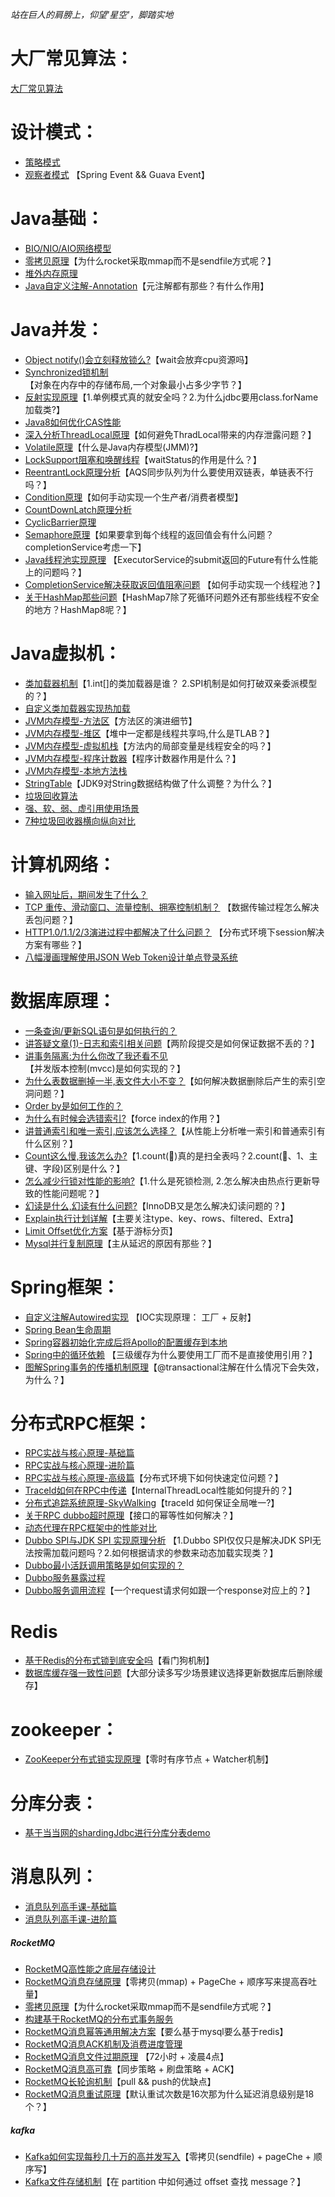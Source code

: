  _站在巨人的肩膀上，仰望'星空'，脚踏实地_
 
# 大厂常见算法： 

[大厂常见算法](大厂常见算法/leetcode算法.md)

# 设计模式：
- [策略模式](设计模式/策略模式.md)
- [观察者模式](设计模式/观察者模式.md) 【Spring Event && Guava Event】

# Java基础：
- [BIO/NIO/AIO网络模型](Java基础/IO网络模型.md)
- [零拷贝原理](消息队列/零拷贝原理.md)【为什么rocket采取mmap而不是sendfile方式呢？】
- [堆外内存原理](Java基础/堆外内存原理.md)
- [Java自定义注解-Annotation](Java基础/Java自定义注解-Annotation.md)【元注解都有那些？有什么作用】


# Java并发：
- [Object notify()会立刻释放锁么?](Java并发/Object%20notify()会立刻释放锁么.md)【wait会放弃cpu资源吗】
- [Synchronized锁机制](Java并发/Synchronized锁机制.md)【对象在内存中的存储布局,一个对象最小占多少字节？】
- [反射实现原理](Java并发/反射获取class对象的方式.md)【1.单例模式真的就安全吗？2.为什么jdbc要用class.forName加载类?】
- [Java8如何优化CAS性能](Java并发/Java8如何优化CAS性能.md) 
- [深入分析ThreadLocal原理](Java并发/深入分析ThreadLocal原理.md)【如何避免ThradLocal带来的内存泄露问题？】
- [Volatile原理](Java并发/Volatile原理.md)【什么是Java内存模型(JMM)?】
- [LockSupport阻塞和唤醒线程](Java并发/LockSupport阻塞和唤醒线程.md)【waitStatus的作用是什么？】
- [ReentrantLock原理分析](Java并发/ReentrantLock原理分析.md)【AQS同步队列为什么要使用双链表，单链表不行吗？】
- [Condition原理](Java并发/Condition原理.md)【如何手动实现一个生产者/消费者模型】
- [CountDownLatch原理分析](Java并发/CountDownLatch原理分析.md)
- [CyclicBarrier原理](Java并发/CyclicBarrier原理.md)
- [Semaphore原理](Java并发/Semaphore原理.md)【如果要拿到每个线程的返回值会有什么问题？completionService考虑一下】
- [Java线程池实现原理](Java并发/Java线程池实现原理.md) 【ExecutorService的submit返回的Future有什么性能上的问题吗？】
- [CompletionService解决获取返回值阻塞问题](Java并发/CompletionService解决获取返回值阻塞问题.md)
  【如何手动实现一个线程池？】
- [关于HashMap那些问题](Java并发/关于HashMap那些问题.md)【HashMap7除了死循环问题外还有那些线程不安全的地方？HashMap8呢？】
  


# Java虚拟机：
- [类加载器机制](Java虚拟机/类加载器.md)【1.int[]的类加载器是谁？ 2.SPI机制是如何打破双亲委派模型的？】
- [自定义类加载器实现热加载](Java虚拟机/自定义类加载器实现热加载.md)
- [JVM内存模型-方法区](Java虚拟机/JVM内存模型-方法区.md)【方法区的演进细节】
- [JVM内存模型-堆区](Java虚拟机/JVM内存模型-堆区.md)【堆中一定都是线程共享吗,什么是TLAB？】
- [JVM内存模型-虚拟机栈](Java虚拟机/JVM内存模型-虚拟机栈.md)【方法内的局部变量是线程安全的吗？】
- [JVM内存模型-程序计数器](Java虚拟机/JVM内存模型-程序计数器.md)【程序计数器作用是什么？】
- [JVM内存模型-本地方法栈](Java虚拟机/JVM内存模型-本地方法栈.md)
- [StringTable](Java虚拟机/StringTable.md)【JDK9对String数据结构做了什么调整？为什么？】
- [垃圾回收算法](Java虚拟机/垃圾回收算法.md)
- [强、软、弱、虚引用使用场景](Java虚拟机/强、软、弱、虚引用使用场景.md)
- [7种垃圾回收器横向纵向对比](Java虚拟机/7种垃圾回收器横向纵向对比.md)

# 计算机网络： 
- [输入网址后，期间发生了什么？](计算机网络/输入网址后，期间发生了什么.md)
- [TCP 重传、滑动窗口、流量控制、拥塞控制机制？](计算机网络/TCP%20重传、滑动窗口、流量控制、拥塞控制机制.md)
  【数据传输过程怎么解决丢包问题？】
- [HTTP1.0/1.1/2/3演进过程中都解决了什么问题？](计算机网络/HTTP演进过程中都解决了什么问题.md)
  【分布式环境下session解决方案有哪些？】
- [八幅漫画理解使用JSON Web Token设计单点登录系统](计算机网络/八幅漫画理解使用JSON%20Web%20Token设计单点登录系统.md)

# 数据库原理： 
- [一条查询/更新SQL语句是如何执行的？](数据库原理/一条SQL查询或更新语句是如何执行的.md)
- [讲答疑文章(1)-日志和索引相关问题](数据库原理/讲答疑文章(1)-日志和索引相关问题.md)【两阶段提交是如何保证数据不丢的？】
- [讲事务隔离:为什么你改了我还看不见](数据库原理/讲事务隔离:为什么你改了我还看不见.md)【并发版本控制(mvcc)是如何实现的？】
- [为什么表数据删掉一半,表文件大小不变？](数据库原理/为什么表数据删掉一半,表文件大小不变？.md)【如何解决数据删除后产生的索引空洞问题？】
- [Order by是如何工作的？](数据库原理/orderby是怎么工作的.md)
- [为什么有时候会选错索引?](数据库原理/为什么有时候会选错索引.md)【force index的作用？】
- [讲普通索引和唯一索引,应该怎么选择？](数据库原理/讲普通索引和唯一索引,应该怎么选择.md)【从性能上分析唯一索引和普通索引有什么区别？】
- [Count这么慢,我该怎么办?](数据库原理/count这么慢,我该怎么办.md)【1.count(🌟)真的是扫全表吗？2.count(🌟、1、主键、字段)区别是什么？】
- [怎么减少行锁对性能的影响?](数据库原理/怎么减少行锁对性能的影响.md)【1.什么是死锁检测, 2.怎么解决由热点行更新导致的性能问题呢？】
- [幻读是什么,幻读有什么问题?](数据库原理/幻读是什么,幻读有什么问题.md)【InnoDB又是怎么解决幻读问题的？】
- [Explain执行计划详解](数据库原理/Explain执行计划详解.md)【主要关注type、key、rows、filtered、Extra】
- [Limit Offset优化方案](数据库原理/Limit%20Offset优化方案.md)【基于游标分页】
- [Mysql并行复制原理](数据库原理/Mysql并行复制原理.md)【主从延迟的原因有那些？】





# Spring框架：
- [自定义注解Autowired实现](Spring框架/自定义注解Autowired实现.md) 【IOC实现原理： 工厂 + 反射】
- [Spring Bean生命周期](Spring框架/Spring%20Bean生命周期) 
- [Spring容器初始化完成后将Apollo的配置缓存到本地](Spring框架/Spring容器初始化完成后将Apollo的配置缓存到本地.md) 
- [Spring中的循环依赖](Spring框架/Spring中的循环依赖.md) 【三级缓存为什么要使用工厂而不是直接使用引用？】
- [图解Spring事务的传播机制原理](Spring框架/图解Spring事务的传播机制原理.md)【@transactional注解在什么情况下会失效，为什么？】

# 分布式RPC框架： 
- [RPC实战与核心原理-基础篇](分布式RPC框架/RPC实战与核心原理-基础篇.md)
- [RPC实战与核心原理-进阶篇](分布式RPC框架/RPC实战与核心原理-进阶篇.md)
- [RPC实战与核心原理-高级篇](分布式RPC框架/RPC实战与核心原理-高级篇.md)【分布式环境下如何快速定位问题？】
- [TraceId如何在RPC中传递](分布式RPC框架/TraceId如何在RPC中传递.md)【InternalThreadLocal性能如何提升的？】
- [分布式追踪系统原理-SkyWalking](分布式RPC框架/分布式追踪系统原理-SkyWalking.md)【traceId 如何保证全局唯一?】
- [关于RPC dubbo超时原理](分布式RPC框架/关于RPC%20dubbo超时原理.md)【接口的幂等性如何解决？】
- [动态代理在RPC框架中的性能对比](分布式RPC框架/动态代理在RPC框架中的性能对比.md)
- [Dubbo SPI与JDK SPI 实现原理分析](Dubbo%20SPI与JDK%20SPI%20实现原理分析.md)
  【1.Dubbo SPI仅仅只是解决JDK SPI无法按需加载问题吗？2.如何根据请求的参数来动态加载实现类？】
- [Dubbo最小活跃调用策略是如何实现的？](分布式RPC框架/Dubbo最小活跃调用策略是如何实现的.md)
- [Dubbo服务暴露过程](分布式RPC框架/Dubbo服务暴露过程.md)
- [Dubbo服务调用流程](分布式RPC框架/Dubbo服务调用流程.md)【一个request请求何如跟一个response对应上的？】

# Redis
- [基于Redis的分布式锁到底安全吗](Redis框架/基于Redis的分布式锁到底安全吗.md)【看门狗机制】
- [数据库缓存强一致性问题](https://mp.weixin.qq.com/s/U87wrGsx0Eop3CbF9mlTwQ)【大部分读多写少场景建议选择更新数据库后删除缓存】


# zookeeper： 
- [ZooKeeper分布式锁实现原理](zookeeper/ZooKeeper分布式锁实现原理.md)【零时有序节点 + Watcher机制】



# 分库分表： 
- [基于当当网的shardingJdbc进行分库分表demo](分库分表/基于当当网的shardingJdbc进行分库分表.md)

# 消息队列： 
- [消息队列高手课-基础篇](消息队列/消息队列高手课-基础篇.md)
- [消息队列高手课-进阶篇](消息队列/消息队列高手课-进阶篇.md)
##### RocketMQ
- [RocketMQ高性能之底层存储设计](消息队列/RocketMQ高性能之底层存储设计.md)
- [RocketMQ消息存储原理](消息队列/RocketMQ消息存储原理.md)【零拷贝(mmap) + PageChe + 顺序写来提高吞吐量】
- [零拷贝原理](消息队列/零拷贝原理.md)【为什么rocket采取mmap而不是sendfile方式呢？】
- [构建基于RocketMQ的分布式事务服务](消息队列/构建基于RocketMQ的分布式事务服务.md)
- [RocketMQ消息幂等通用解决方案](消息队列/RocketMQ消息幂等通用解决方案.md)【要么基于mysql要么基于redis】
- [RocketMQ消息ACK机制及消费进度管理](消息队列/RocketMQ消息ACK机制及消费进度管理.md)
- [RocketMQ消息文件过期原理](消息队列/RocketMQ消息文件过期原理.md) 【72小时 + 凌晨4点】
- [RocketMQ消息高可靠](消息队列/RocketMQ消息高可靠.md)【同步策略 + 刷盘策略 + ACK】
- [RocketMQ长轮询机制](消息队列/RocketMQ长轮询机制.md)【pull && push的优缺点】
- [RocketMQ消息重试原理](消息队列/RocketMQ消息重试原理.md)【默认重试次数是16次那为什么延迟消息级别是18个？】
##### kafka
- [Kafka如何实现每秒几十万的高并发写入](消息队列/Kafka如何实现每秒几十万的高并发写入.md)【零拷贝(sendfile) + pageChe + 顺序写】
- [Kafka文件存储机制](消息队列/Kafka文件存储机制.md)【在 partition 中如何通过 offset 查找 message？】










